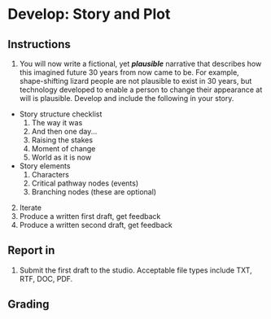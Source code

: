 # Develop: Story and Plot

## Instructions
1. You will now write a fictional, yet ***plausible*** narrative that describes how this imagined future 30 years from now came to be. For example, shape-shifting lizard people are not plausible to exist in 30 years, but technology developed to enable a person to change their appearance at will is plausible. Develop and include the following in your story.
  - Story structure checklist
    1. The way it was
    2. And then one day...
    3. Raising the stakes
    4. Moment of change
    5. World as it is now 
  - Story elements
    1.  Characters
    2.  Critical pathway nodes (events)
    3.  Branching nodes (these are optional)
2. Iterate
  1. Produce a written first draft, get feedback
  2. Produce a written second draft, get feedback


## Report in
1. Submit the first draft to the studio. Acceptable file types include TXT, RTF, DOC, PDF.

## Grading